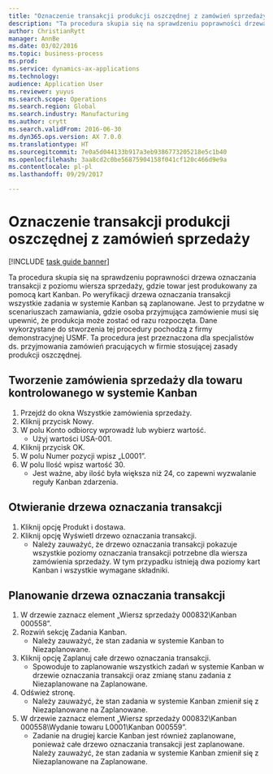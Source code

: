 ```yaml
--- 
title: "Oznaczenie transakcji produkcji oszczędnej z zamówień sprzedaży"
description: "Ta procedura skupia się na sprawdzeniu poprawności drzewa oznaczania transakcji z poziomu wiersza sprzedaży, gdzie towar jest produkowany za pomocą kart Kanban."
author: ChristianRytt
manager: AnnBe
ms.date: 03/02/2016
ms.topic: business-process
ms.prod: 
ms.service: dynamics-ax-applications
ms.technology: 
audience: Application User
ms.reviewer: yuyus
ms.search.scope: Operations
ms.search.region: Global
ms.search.industry: Manufacturing
ms.author: crytt
ms.search.validFrom: 2016-06-30
ms.dyn365.ops.version: AX 7.0.0
ms.translationtype: HT
ms.sourcegitcommit: 7e0a5d044133b917a3eb9386773205218e5c1b40
ms.openlocfilehash: 3aa8cd2c0be56875904158f041cf120c466d9e9a
ms.contentlocale: pl-pl
ms.lasthandoff: 09/29/2017

---
```

# <a name="lean-pegging-from-sales-orders"></a>Oznaczenie transakcji produkcji oszczędnej z zamówień sprzedaży

[!INCLUDE [task guide banner](../../includes/task-guide-banner.md)]

Ta procedura skupia się na sprawdzeniu poprawności drzewa oznaczania transakcji z poziomu wiersza sprzedaży, gdzie towar jest produkowany za pomocą kart Kanban. Po weryfikacji drzewa oznaczania transakcji wszystkie zadania w systemie Kanban są zaplanowane. Jest to przydatne w scenariuszach zamawiania, gdzie osoba przyjmująca zamówienie musi się upewnić, że produkcja może zostać od razu rozpoczęta. Dane wykorzystane do stworzenia tej procedury pochodzą z firmy demonstracyjnej USMF. Ta procedura jest przeznaczona dla specjalistów ds. przyjmowania zamówień pracujących w firmie stosującej zasady produkcji oszczędnej.


## <a name="create-a-sales-order-for-a-kanban-controlled-item"></a>Tworzenie zamówienia sprzedaży dla towaru kontrolowanego w systemie Kanban
1. Przejdź do okna Wszystkie zamówienia sprzedaży.
2. Kliknij przycisk Nowy.
3. W polu Konto odbiorcy wprowadź lub wybierz wartość.
    * Użyj wartości USA-001.  
4. Kliknij przycisk OK.
5. W polu Numer pozycji wpisz „L0001”.
6. W polu Ilość wpisz wartość 30.
    * Jest ważne, aby ilość była większa niż 24, co zapewni wyzwalanie reguły Kanban zdarzenia.  

## <a name="open-a-pegging-tree"></a>Otwieranie drzewa oznaczania transakcji 
1. Kliknij opcję Produkt i dostawa.
2. Kliknij opcję Wyświetl drzewo oznaczania transakcji.
    * Należy zauważyć, że drzewo oznaczania transakcji pokazuje wszystkie poziomy oznaczania transakcji potrzebne dla wiersza zamówienia sprzedaży. W tym przypadku istnieją dwa poziomy kart Kanban i wszystkie wymagane składniki.  

## <a name="plan-the-pegging-tree"></a>Planowanie drzewa oznaczania transakcji
1. W drzewie zaznacz element „Wiersz sprzedaży 000832\Kanban 000558”.
2. Rozwiń sekcję Zadania Kanban.
    * Należy zauważyć, że stan zadania w systemie Kanban to Niezaplanowane.  
3. Kliknij opcję Zaplanuj całe drzewo oznaczania transakcji.
    * Spowoduje to zaplanowanie wszystkich zadań w systemie Kanban w drzewie oznaczania transakcji oraz zmianę stanu zadania z Niezaplanowane na Zaplanowane.  
4. Odśwież stronę.
    * Należy zauważyć, że stan zadania w systemie Kanban zmienił się z Niezaplanowane na Zaplanowane.  
5. W drzewie zaznacz element „Wiersz sprzedaży 000832\Kanban 000558\Wydanie towaru L0001\Kanban 000559”.
    * Zadanie na drugiej karcie Kanban jest również zaplanowane, ponieważ całe drzewo oznaczania transakcji jest zaplanowane. Należy zauważyć, że stan zadania w systemie Kanban zmienił się z Niezaplanowane na Zaplanowane.  


